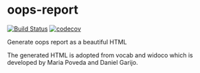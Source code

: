 # oops-report
[![Build Status](https://ahmad88me.semaphoreci.com/badges/oops-report/branches/master.svg)](https://ahmad88me.semaphoreci.com/projects/oops-report)
[![codecov](https://codecov.io/gh/OnToology/oops-report/branch/master/graph/badge.svg?token=tZfi78cCqC)](https://codecov.io/gh/OnToology/oops-report)


Generate oops report as a beautiful HTML

The generated HTML is adopted from vocab and widoco which is developed by
Maria Poveda and Daniel Garijo.

